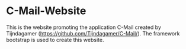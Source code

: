 C-Mail-Website
==============

This is the website promoting the application C-Mail created by Tijndagamer (https://github.com/Tijndagamer/C-Mail/). The framework bootstrap is used to create this website.
